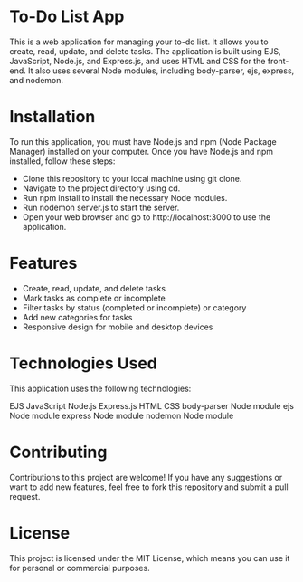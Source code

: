 # To-Do List App

This is a web application for managing your to-do list. It allows you to create, read, update, and delete tasks. The application is built using EJS, JavaScript, Node.js, and Express.js, and uses HTML and CSS for the front-end. It also uses several Node modules, including body-parser, ejs, express, and nodemon.

# Installation
To run this application, you must have Node.js and npm (Node Package Manager) installed on your computer. Once you have Node.js and npm installed, follow these steps:

- Clone this repository to your local machine using git clone.
- Navigate to the project directory using cd.
- Run npm install to install the necessary Node modules.
- Run nodemon server.js to start the server.
- Open your web browser and go to http://localhost:3000 to use the application.

# Features
- Create, read, update, and delete tasks
- Mark tasks as complete or incomplete
- Filter tasks by status (completed or incomplete) or category
- Add new categories for tasks
- Responsive design for mobile and desktop devices

# Technologies Used
This application uses the following technologies:

EJS
JavaScript
Node.js
Express.js
HTML
CSS
body-parser Node module
ejs Node module
express Node module
nodemon Node module
# Contributing

Contributions to this project are welcome! If you have any suggestions or want to add new features, feel free to fork this repository and submit a pull request.

# License

This project is licensed under the MIT License, which means you can use it for personal or commercial purposes.
